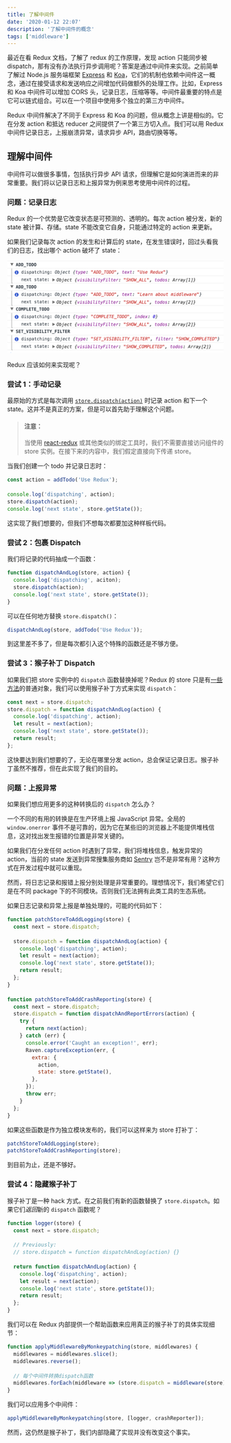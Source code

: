 ```yaml
---
title: 了解中间件
date: '2020-01-12 22:07'
description: '了解中间件的概念'
tags: ['middleware']
---
```


最近在看 Redux 文档，了解了 redux 的工作原理，发现 action 只能同步被 dispatch，那有没有办法执行异步调用呢？答案是通过中间件来实现。之前简单了解过 Node.js 服务端框架 [Express](http://expressjs.com/) 和 [Koa](http://koajs.com/)，它们的机制也依赖中间件这一概念，通过在接受请求和发送响应之间增加代码做额外的处理工作。比如，Express 和 Koa 中间件可以增加 CORS 头，记录日志，压缩等等。中间件最重要的特点是它可以链式组合。可以在一个项目中使用多个独立的第三方中间件。

Redux 中间件解决了不同于 Express 和 Koa 的问题，但从概念上讲是相似的。它在分发 action 和抵达 reducer 之间提供了一个第三方切入点。我们可以用 Redux 中间件记录日志，上报崩溃异常，请求异步 API，路由切换等等。

## 理解中间件

中间件可以做很多事情，包括执行异步 API 请求，但理解它是如何演进而来的非常重要。我们将以记录日志和上报异常为例来思考使用中间件的过程。

### 问题：记录日志

Redux 的一个优势是它改变状态是可预测的、透明的。每次 action 被分发，新的 state 被计算、存储。state 不能改变它自身，只能通过特定的 action 来更新。

如果我们记录每次 action 的发生和计算后的 state，在发生错误时，回过头看我们的日志，找出哪个 action 破坏了 state：

![logging](logging.png)

Redux 应该如何来实现呢？

### 尝试 1：手动记录

最原始的方式是每次调用 [`store.dispatch(action)`](https://redux.js.org/api/store#dispatchaction) 时记录 action 和下一个 state。这并不是真正的方案，但是可以首先助于理解这个问题。

> #### 注意：
>
> 当使用 [react-redux](https://github.com/reduxjs/react-redux) 或其他类似的绑定工具时，我们不需要直接访问组件的 store 实例。在接下来的内容中，我们假定直接向下传递 store。

当我们创建一个 todo 并记录日志时：

```javascript
const action = addTodo('Use Redux');

console.log('dispatching', action);
store.dispatch(action);
console.log('next state', store.getState());
```

这实现了我们想要的，但我们不想每次都要加这种样板代码。

### 尝试 2：包裹 Dispatch

我们将记录的代码抽成一个函数：

```javascript
function dispatchAndLog(store, action) {
  console.log('dispatching', aciton);
  store.dispatch(action);
  console.log('next state', store.getState());
}
```

可以在任何地方替换 `store.dispatch()`：

```javascript
dispatchAndLog(store, addTodo('Use Redux'));
```

到这里差不多了，但是每次都引入这个特殊的函数还是不够方便。

### 尝试 3：猴子补丁 Dispatch

如果我们把 store 实例中的 `dispatch` 函数替换掉呢？Redux 的 store 只是有[一些方法](https://redux.js.org/api/store/)的普通对象，我们可以使用猴子补丁方式来实现 `dispatch`：

```javascript
const next = store.dispatch;
store.dispatch = function dispatchAndLog(action) {
  console.log('dispatching', action);
  let result = next(action);
  console.log('next state', store.getState());
  return result;
};
```

这快要达到我们想要的了，无论在哪里分发 action，总会保证记录日志。猴子补丁虽然不推荐，但在此实现了我们的目的。

### 问题：上报异常

如果我们想应用更多的这种转换后的 `dispatch` 怎么办？

一个不同的有用的转换是在生产环境上报 JavaScript 异常。全局的 `window.onerror` 事件不是可靠的，因为它在某些旧的浏览器上不能提供堆栈信息，这对找出发生报错的位置是非常关键的。

如果我们在分发任何 action 时遇到了异常，我们将堆栈信息，触发异常的 action，当前的 state 发送到异常搜集服务商如 [Sentry](https://getsentry.com/welcome/) 岂不是非常有用？这种方式在开发过程中就可以重现。

然而，将日志记录和报错上报分别处理是非常重要的。理想情况下，我们希望它们是在不同 package 下的不同模块。否则我们无法拥有此类工具的生态系统。

如果日志记录和异常上报是单独处理的，可能的代码如下：

```javascript
function patchStoreToAddLogging(store) {
  const next = store.dispatch;

  store.dispatch = function dispatchAndLog(action) {
    console.log('dispatching', action);
    let result = next(action);
    console.log('next state', store.getState());
    return result;
  };
}

function patchStoreToAddCrashReporting(store) {
  const next = store.dispatch;
  store.dispatch = function dispatchAndReportErrors(action) {
    try {
      return next(action);
    } catch (err) {
      console.error('Caught an exception!', err);
      Raven.captureException(err, {
        extra: {
          action,
          state: store.getState(),
        },
      });
      throw err;
    }
  };
}
```

如果这些函数是作为独立模块发布的，我们可以这样来为 store 打补丁：

```javascript
patchStoreToAddLogging(store);
patchStoreToAddCrashReporting(store);
```

到目前为止，还是不够好。

### 尝试 4：隐藏猴子补丁

猴子补丁是一种 hack 方式。在之前我们有新的函数替换了 `store.dispatch`。如果它们*返回*新的 `dispatch` 函数呢？

```javascript
function logger(store) {
  const next = store.dispatch;

  // Previously:
  // store.dispatch = function dispatchAndLog(action) {}

  return function dispatchAndLog(action) {
    console.log('dispatching', action);
    let result = next(action);
    console.log('next state', store.getState());
    return result;
  };
}
```

我们可以在 Redux 内部提供一个帮助函数来应用真正的猴子补丁的具体实现细节：

```javascript
function applyMiddlewareByMonkeypatching(store, middlewares) {
  middlewares = middlewares.slice();
  middlewares.reverse();

  // 每个中间件转换dispatch函数
  middlewares.forEach(middleware => (store.dispatch = middleware(store)));
}
```

我们可以应用多个中间件：

```javascript
applyMiddlewareByMonkeypatching(store, [logger, crashReporter]);
```

然而，这仍然是猴子补丁，我们内部隐藏了实现并没有改变这个事实。
